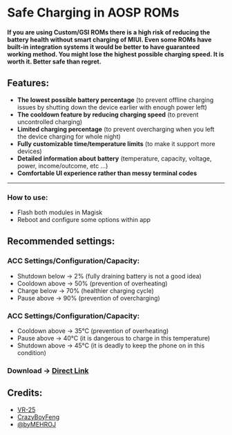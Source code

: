 # Safe Charging in AOSP ROMs

#### If you are using Custom/GSI ROMs there is a high risk of reducing the battery health without smart charging of MIUI. Even some ROMs have built-in integration systems it would be better to have guaranteed working method. You might lose the highest possible charging speed. It is worth it. Better safe than regret.

## Features:
- **The lowest possible battery percentage** (to prevent offline charging issues by shutting down the device earlier with enough power left)
- **The cooldown feature by reducing charging speed** (to prevent uncontrolled charging)
- **Limited charging percentage** (to prevent overcharging when you left the device charging for whole night)
- **Fully customizable time/temperature limits** (to make it support more devices)
- **Detailed information about battery** (temperature, capacity, voltage, power, income/outcome, etc ...)
- **Comfortable UI experience rather than messy terminal codes**
___

### How to use:
- Flash both modules in Magisk
- Reboot and configure some options within app

## Recommended settings:

### ACC Settings/Configuration/Capacity:
- Shutdown below -> 2% (fully draining battery is not a good idea)
- Cooldown above -> 50% (prevention of overheating)
- Charge below -> 70% (healthier charging cycle)
- Pause above -> 90% (prevention of overcharging)

### ACC Settings/Configuration/Capacity:
- Cooldown above -> 35°C (prevention of overheating)
- Pause above -> 40°C (it is dangerous to charge in this temperature)
- Shutdown above -> 45°C (it is deadly to keep the phone on in this condition)

### Download -> [Direct Link](https://www.pling.com/p/1956709)

## Credits:
- [VR-25](https://github.com/VR-25/)
- [CrazyBoyFeng](https://github.com/CrazyBoyFeng)
- [@byMEHROJ](https://t.me/byMehroj)

